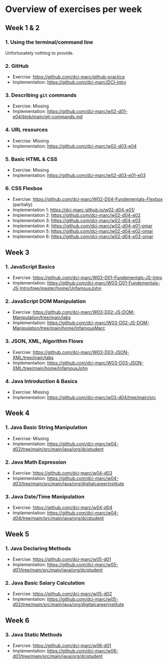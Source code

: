 # Overview of exercises per week

## Week 1 & 2

### 1. Using the terminal/command line

Unfortunately nothing to provide.

### 2. GitHub

- Exercise: https://github.com/dci-marc/github-practice
- Implementation: https://github.com/dci-marc/DCI-intro

### 3. Describing `git` commands

- Exercise: Missing
- Implementation: https://github.com/dci-marc/w02-d01-e04/blob/main/git-commands.md

### 4. URL resources

- Exercise: Missing
- Implementation: https://github.com/dci-marc/w02-d03-e04

### 5. Basic HTML & CSS

- Exercise: Missing
- Implementation: https://github.com/dci-marc/w02-d03-e01-e03

### 6. CSS Flexbox

- Exercise: https://github.com/dci-marc/W02-D04-Fundementals-Flexbox (partially)
- Implementation 1: https://dci-marc.github.io/w02-d04-e01/
- Implementation 2: https://github.com/dci-marc/w02-d04-e02
- Implementation 3: https://github.com/dci-marc/w02-d04-e03
- Implementation 4: https://github.com/dci-marc/w02-d04-e01-omar
- Implementation 5: https://github.com/dci-marc/w02-d04-e02-omar
- Implementation 6: https://github.com/dci-marc/w02-d04-e03-omar

## Week 3

### 1. JavaScript Basics

- Exercise: https://github.com/dci-marc/W03-D01-Fundementals-JS-Intro
- Implementation: https://github.com/dci-marc/W03-D01-Fundementals-JS-Intro/tree/master/home/UnfamousJohn

### 2. JavaScript DOM Manipulation

- Exercise: https://github.com/dci-marc/W03-D02-JS-DOM-Manipulation/tree/main/labs
- Implementation: https://github.com/dci-marc/W03-D02-JS-DOM-Manipulation/tree/main/home/InfamousMarc

### 3. JSON, XML, Algorithm Flows

- Exercise: https://github.com/dci-marc/W03-D03-JSON-XML/tree/main/labs
- Implementation: https://github.com/dci-marc/W03-D03-JSON-XML/tree/main/home/InfamousJohn

### 4. Java Introduction & Basics

- Exercise: Missing
- Implementation: https://github.com/dci-marc/w03-d04/tree/main/src

## Week 4

### 1. Java Basic String Manipulation

- Exercise: Missing
- Implementation: https://github.com/dci-marc/w04-d02/tree/main/src/main/java/org/dcistudent

### 2. Java Math Expression

- Exercise: https://github.com/dci-marc/w04-d03
- Implementation: https://github.com/dci-marc/w04-d03/tree/main/src/main/java/org/digitalcareerinstitute

### 3. Java Date/Time Manipulation

- Exercise: https://github.com/dci-marc/w04-d04
- Implementation: https://github.com/dci-marc/w04-d04/tree/main/src/main/java/org/dcistudent

## Week 5

### 1. Java Declaring Methods

- Exercise: https://github.com/dci-marc/w05-d01
- Implementation: https://github.com/dci-marc/w05-d01/tree/main/src/main/java/org/dcistudent

### 2. Java Basic Salary Calculation

- Exercise: https://github.com/dci-marc/w05-d02
- Implementation: https://github.com/dci-marc/w05-d02/tree/main/src/main/java/org/digitalcareerinstitute

## Week 6

### 3. Java Static Methods

- Exercise: https://github.com/dci-marc/w06-d01
- Implementation: https://github.com/dci-marc/w06-d01/tree/main/src/main/java/org/dcistudent

